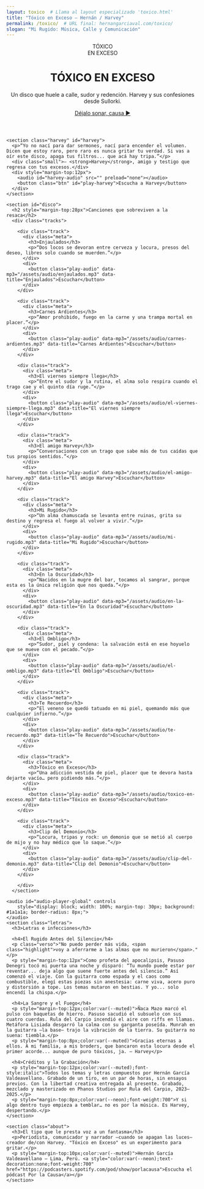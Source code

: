 ```yaml
---
layout: toxico  # Llama al layout especializado 'toxico.html'
title: "Tóxico en Exceso — Hernán / Harvey"
permalink: /toxico/  # URL final: hernangarciaval.com/toxico/
slogan: "Mi Rugido: Música, Calle y Comunicación"
---
```

<div class="container">
    <header>
      <div class="logo">TÓXICO<br>EN EXCESO</div>
      <div>
        <h1 class="neon">TÓXICO EN EXCESO</h1>
        <p class="lead">Un disco que huele a calle, sudor y redención. Harvey y sus confesiones desde Sullorki.</p>
        <div class="cta">
          <a class="btn" id="btn-hero" href="#disco">Déjalo sonar, causa ▶️</a>
        </div>
      </div>
    </header>

    <section class="harvey" id="harvey">
      <p>“Yo no nací para dar sermones, nací para encender el volumen. Dicen que estoy raro, pero raro es nunca gritar tu verdad. Si vas a oír este disco, apaga tus filtros... que acá hay tripa.”</p>
      <div class="small">— <strong>Harvey</strong>, amigo y testigo que regresa con tus excesos.</div>
      <div style="margin-top:12px">
        <audio id="harvey-audio" src="" preload="none"></audio>
        <button class="btn" id="play-harvey">Escucha a Harvey</button>
      </div>
    </section>

    <section id="disco">
      <h2 style="margin-top:28px">Canciones que sobreviven a la resaca</h2>
      <div class="tracks">
        
        <div class="track">
          <div class="meta">
            <h3>Enjaulados</h3>
            <p>“Dos locos se devoran entre cerveza y locura, presos del deseo, libres solo cuando se muerden.”</p>
          </div>
          <div>
            <button class="play-audio" data-mp3="/assets/audio/enjaulados.mp3" data-title="Enjaulados">Escuchar</button>
          </div>
        </div>

        <div class="track">
          <div class="meta">
            <h3>Carnes Ardientes</h3>
            <p>“Amor prohibido, fuego en la carne y una trampa mortal en placer.”</p>
          </div>
          <div>
            <button class="play-audio" data-mp3="/assets/audio/carnes-ardientes.mp3" data-title="Carnes Ardientes">Escuchar</button>
          </div>
        </div>

        <div class="track">
          <div class="meta">
            <h3>El viernes siempre llega</h3>
            <p>“Entre el sudor y la rutina, el alma solo respira cuando el trago cae y el quinto día ruge.”</p>
          </div>
          <div>
            <button class="play-audio" data-mp3="/assets/audio/el-viernes-siempre-llega.mp3" data-title="El viernes siempre llega">Escuchar</button>
          </div>
        </div>

        <div class="track">
          <div class="meta">
            <h3>El amigo Harvey</h3>
            <p>“Conversaciones con un trago que sabe más de tus caídas que tus propios sentidos.”</p>
          </div>
          <div>
            <button class="play-audio" data-mp3="/assets/audio/el-amigo-harvey.mp3" data-title="El amigo Harvey">Escuchar</button>
          </div>
        </div>

        <div class="track">
          <div class="meta">
            <h3>Mi Rugido</h3>
            <p>“Un alma chamuscada se levanta entre ruinas, grita su destino y regresa el fuego al volver a vivir.”</p>
          </div>
          <div>
            <button class="play-audio" data-mp3="/assets/audio/mi-rugido.mp3" data-title="Mi Rugido">Escuchar</button>
          </div>
        </div>

        <div class="track">
          <div class="meta">
            <h3>En la Oscuridad</h3>
            <p>“Nacidos en la mugre del bar, tocamos al sangrar, porque esta es la única religión que nos queda.”</p>
          </div>
          <div>
            <button class="play-audio" data-mp3="/assets/audio/en-la-oscuridad.mp3" data-title="En la Oscuridad">Escuchar</button>
          </div>
        </div>

        <div class="track">
          <div class="meta">
            <h3>El Ombligo</h3>
            <p>“Sudor, piel y condena: la salvación está en ese hoyuelo que se mueve con el pecado.”</p>
          </div>
          <div>
            <button class="play-audio" data-mp3="/assets/audio/el-ombligo.mp3" data-title="El Ombligo">Escuchar</button>
          </div>
        </div>
        
        <div class="track">
          <div class="meta">
            <h3>Te Recuerdo</h3>
            <p>“El veneno se quedó tatuado en mi piel, quemando más que cualquier infierno.”</p>
          </div>
          <div>
            <button class="play-audio" data-mp3="/assets/audio/te-recuerdo.mp3" data-title="Te Recuerdo">Escuchar</button>
          </div>
        </div>
        
        <div class="track">
          <div class="meta">
            <h3>Tóxico en Exceso</h3>
            <p>“Una adicción vestida de piel, placer que te devora hasta dejarte vacío… pero pidiendo más.”</p>
          </div>
          <div>
            <button class="play-audio" data-mp3="/assets/audio/toxico-en-exceso.mp3" data-title="Tóxico en Exceso">Escuchar</button>
          </div>
        </div>
        
        <div class="track">
          <div class="meta">
            <h3>Clip del Demonio</h3>
            <p>“Locura, tripas y rock: un demonio que se metió al cuerpo de mijo y no hay médico que lo saque.”</p>
          </div>
          <div>
            <button class="play-audio" data-mp3="/assets/audio/clip-del-demonio.mp3" data-title="Clip del Demonio">Escuchar</button>
          </div>
        </div>
        
        </div>
      </section>
    
    <audio id="audio-player-global" controls 
        style="display: block; width: 100%; margin-top: 30px; background: #1a1a1a; border-radius: 8px;">
    </audio>
    <section class="letras">
      <h3>Letras e infecciones</h3>
      
      <h4>El Rugido Antes del Silencio</h4>
      <p class="verso">"No puedo perder más vida, <span class="highlight">voy a aferrarme a las almas que no murieron</span>."</p>
      <p style="margin-top:12px">Como profeta del apocalipsis, Pasuso Denegri tocó mi puerta una noche y disparó: “Tu mundo puede estar por reventar... deja algo que suene fuerte antes del silencio.” Así comenzó el viaje. Con la guitarra como espada y el caos como combustible, elegí estas piezas sin anestesia: carne viva, acero puro y distorsión a tope. Los temas mutaron en bestias. Y yo... solo encendí la chispa.</p>

      <h4>La Sangre y el Fuego</h4>
      <p style="margin-top:12px;color:var(--muted)">Ñaca Mazo marcó el pulso con baquetas de hierro. Pasuso sacudió el subsuelo con sus cuatro cuerdas. Rula del Carpio incendió el aire con riffs en llamas. Metáfora Lisiada desgarró la calma con su garganta poseída. Munrah en la guitarra —la base— trajo la vibración de la tierra. Su guitarra no suena: tiembla.</p>
      <p style="margin-top:8px;color:var(--muted)">Gracias eternas a ellos. A mi familia, a mis broders, que bancaron esta locura desde el primer acorde... aunque de puro tóxicos, ja. — Harvey</p>
      
      <h4>Créditos y la Grabación</h4>
      <p style="margin-top:12px;color:var(--muted);font-style:italic">Todos los temas y letras compuestos por Hernán García Valdeavellano. Grabado de un tiro, en un par de horas, sin ensayos previos. Con la libertad creativa entregada al presente. Grabado, mezclado y masterizado en Phanos Studios por Rula del Carpio, 2023–2025.</p>
      <p style="margin-top:8px;color:var(--neon);font-weight:700">Y si algo dentro tuyo empieza a temblar… no es por la música. Es Harvey, despertando.</p>
    </section>

    <section class="about">
      <h3>El tipo que le presta voz a un fantasma</h3>
      <p>Periodista, comunicador y narrador —cuando se apagan las luces— creador de/con Harvey. "Tóxico en Exceso" es un experimento para gritar.</p>
      <p style="margin-top:10px;color:var(--muted)">Hernán García Valdeavellano — Lima, Perú. <a style="color:var(--neon);text-decoration:none;font-weight:700" href="https://podcasters.spotify.com/pod/show/porlacausa">Escucha el pódcast Por la Causa</a></p>
    </section>
</div>
